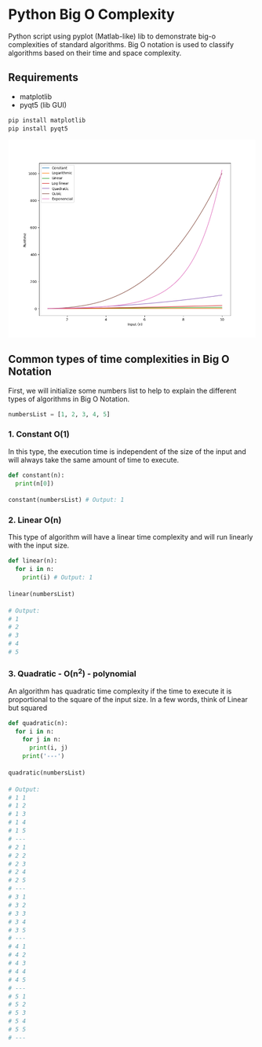 # Python Big O Complexity

Python script using pyplot (Matlab-like) lib to demonstrate big-o complexities of standard algorithms.
Big O notation is used to classify algorithms based on their time and space complexity.


## Requirements
- matplotlib
- pyqt5 (lib GUI)

```sh
pip install matplotlib
pip install pyqt5
```

![Big O Chart](chart.png "Big O Chart")

## Common types of time complexities in Big O Notation

First, we will initialize some numbers list to help to explain the different types of algorithms in Big O Notation.

```python
numbersList = [1, 2, 3, 4, 5]
```

### 1. Constant O(1)
 In this type, the execution time is independent of the size of the input and will always take the same amount of time to execute.

```python
def constant(n):
  print(n[0])

constant(numbersList) # Output: 1
```


### 2. Linear O(n)
This type of algorithm will have a linear time complexity and will run linearly with the input size.

```python
def linear(n):
  for i in n:
    print(i) # Output: 1

linear(numbersList)

# Output:
# 1
# 2
# 3
# 4
# 5
```

### 3. Quadratic - O(n<sup>2</sup>) - polynomial
An algorithm has quadratic time complexity if the time to execute it is proportional to the square of the input size. In a few words, think of Linear but squared

```python
def quadratic(n):
  for i in n:
    for j in n:
      print(i, j)
    print('---')

quadratic(numbersList)

# Output:
# 1 1
# 1 2
# 1 3
# 1 4
# 1 5
# ---
# 2 1
# 2 2
# 2 3
# 2 4
# 2 5
# ---
# 3 1
# 3 2
# 3 3
# 3 4
# 3 5
# ---
# 4 1
# 4 2
# 4 3
# 4 4
# 4 5
# ---
# 5 1
# 5 2
# 5 3
# 5 4
# 5 5
# ---
```
